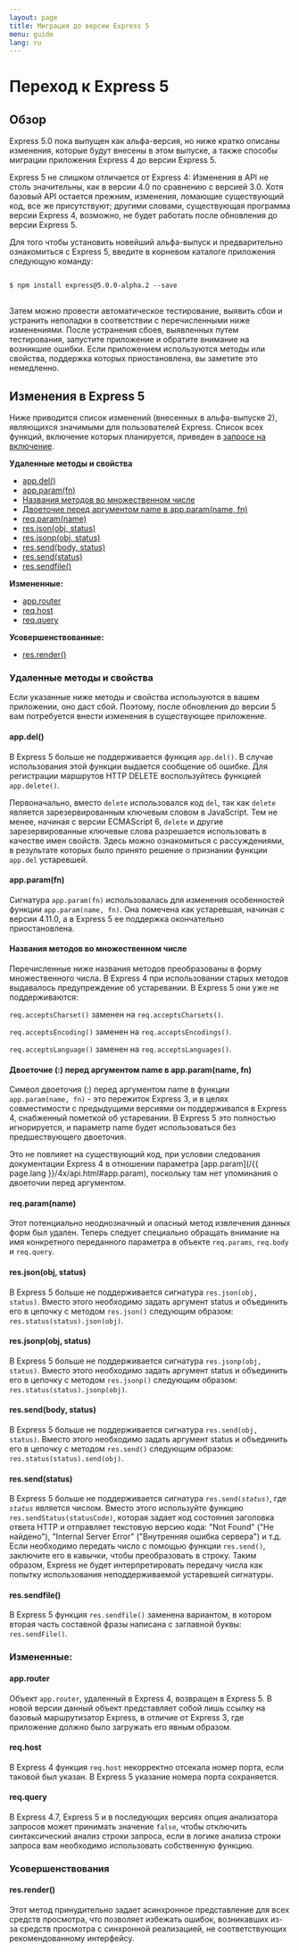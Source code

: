 ```yaml
---
layout: page
title: Миграция до версии Express 5
menu: guide
lang: ru
---
```


# Переход к Express 5

<h2 id="overview">Обзор</h2>

Express 5.0 пока выпущен как альфа-версия, но ниже кратко описаны изменения, которые будут внесены в этом выпуске, а также способы миграции приложения Express 4 до версии Express 5.

Express 5 не слишком отличается от Express 4: Изменения в API не столь значительны, как в версии 4.0 по сравнению с версией 3.0.  Хотя базовый API остается прежним, изменения, ломающие существующий код, все же присутствуют; другими словами, существующая программа версии Express 4, возможно, не будет работать после обновления до версии Express 5.

Для того чтобы установить новейший альфа-выпуск и предварительно ознакомиться с Express 5, введите в корневом каталоге приложения следующую команду:

<pre>
<code class="language-sh" translate="no">
$ npm install express@5.0.0-alpha.2 --save
</code>
</pre>

Затем можно провести автоматическое тестирование, выявить сбои и устранить неполадки в соответствии с перечисленными ниже изменениями. После устранения сбоев, выявленных путем тестирования, запустите приложение и обратите внимание на возникшие ошибки. Если приложением используются методы или свойства, поддержка которых приостановлена, вы заметите это немедленно.

<h2 id="changes">Изменения в Express 5</h2>

Ниже приводится список изменений (внесенных в альфа-выпуске 2), являющихся значимыми для пользователей Express.
Список всех функций, включение которых планируется, приведен в [запросе на включение](https://github.com/strongloop/express/pull/2237).

**Удаленные методы и свойства**

<ul class="doclist">
  <li><a href="#app.del">app.del()</a></li>
  <li><a href="#app.param">app.param(fn)</a></li>
  <li><a href="#plural">Названия методов во множественном числе</a></li>
  <li><a href="#leading">Двоеточие перед аргументом name в app.param(name, fn)</a></li>
  <li><a href="#req.param">req.param(name)</a></li>
  <li><a href="#res.json">res.json(obj, status)</a></li>
  <li><a href="#res.jsonp">res.jsonp(obj, status)</a></li>
  <li><a href="#res.send.body">res.send(body, status)</a></li>
  <li><a href="#res.send.status">res.send(status)</a></li>
  <li><a href="#res.sendfile">res.sendfile()</a></li>
</ul>

**Измененные:**

<ul class="doclist">
  <li><a href="#app.router">app.router</a></li>
  <li><a href="#req.host">req.host</a></li>
  <li><a href="#req.query">req.query</a></li>
</ul>

**Усовершенствованные:**

<ul class="doclist">
  <li><a href="#res.render">res.render()</a></li>
</ul>

<h3>Удаленные методы и свойства</h3>

Если указанные ниже методы и свойства используются в вашем приложении, оно даст сбой. Поэтому, после обновления до версии 5 вам потребуется внести изменения в существующее приложение.

<h4 id="app.del">app.del()</h4>

В Express 5 больше не поддерживается функция `app.del()`. В случае использования этой функции выдается сообщение об ошибке. Для регистрации маршрутов HTTP DELETE воспользуйтесь функцией `app.delete()`.

Первоначально, вместо `delete` использовался код `del`, так как `delete` является зарезервированным ключевым словом в JavaScript. Тем не менее, начиная с версии ECMAScript 6, `delete` и другие зарезервированные ключевые слова разрешается использовать в качестве имен свойств. Здесь можно ознакомиться с рассуждениями, в результате которых было принято решение о признании функции `app.del` устаревшей.

<h4 id="app.param">app.param(fn)</h4>

Сигнатура `app.param(fn)` использовалась для изменения особенностей функции `app.param(name, fn)`. Она помечена как устаревшая, начиная с версии 4.11.0, а в Express 5 ее поддержка окончательно приостановлена.

<h4 id="plural">Названия методов во множественном числе</h4>

Перечисленные ниже названия методов преобразованы в форму множественного числа. В Express 4 при использовании старых методов выдавалось предупреждение об устаревании.  В Express 5 они уже не поддерживаются:

`req.acceptsCharset()` заменен на `req.acceptsCharsets()`.

`req.acceptsEncoding()` заменен на `req.acceptsEncodings()`.

`req.acceptsLanguage()` заменен на `req.acceptsLanguages()`.

<h4 id="leading">Двоеточие (:) перед аргументом name в app.param(name, fn)</h4>

Символ двоеточия (:) перед аргументом name в функции `app.param(name, fn)` - это пережиток Express 3, и в целях совместимости с предыдущими версиями он поддерживался в Express 4, снабженный пометкой об устаревании. В Express 5 это полностью игнорируется, и параметр name будет использоваться без предшествующего двоеточия.

Это не повлияет на существующий код, при условии следования документации Express 4 в отношении параметра [app.param](/{{ page.lang }}/4x/api.html#app.param), поскольку там нет упоминания о двоеточии перед аргументом.

<h4 id="req.param">req.param(name)</h4>

Этот потенциально неоднозначный и опасный метод извлечения данных форм был удален. Теперь следует специально обращать внимание на имя конкретного переданного параметра в объекте `req.params`, `req.body` и `req.query`.

<h4 id="res.json">res.json(obj, status)</h4>

В Express 5 больше не поддерживается сигнатура `res.json(obj, status)`. Вместо этого необходимо задать аргумент status и объединить его в цепочку с методом `res.json()` следующим образом: `res.status(status).json(obj)`.

<h4 id="res.jsonp">res.jsonp(obj, status)</h4>

В Express 5 больше не поддерживается сигнатура `res.jsonp(obj, status)`. Вместо этого необходимо задать аргумент status и объединить его в цепочку с методом `res.jsonp()` следующим образом: `res.status(status).jsonp(obj)`.

<h4 id="res.send.body">res.send(body, status)</h4>

В Express 5 больше не поддерживается сигнатура `res.send(obj, status)`. Вместо этого необходимо задать аргумент status и объединить его в цепочку с методом `res.send()` следующим образом: `res.status(status).send(obj)`.

<h4 id="res.send.status">res.send(status)</h4>

В Express 5 больше не поддерживается сигнатура <code>res.send(<em>status</em>)</code>, где *`status`* является числом. Вместо этого используйте функцию `res.sendStatus(statusCode)`, которая задает код состояния заголовка ответа HTTP и отправляет текстовую версию кода: "Not Found" ("Не найдено"), "Internal Server Error" ("Внутренняя ошибка сервера") и т.д.
Если необходимо передать число с помощью функции `res.send()`, заключите его в кавычки, чтобы преобразовать в строку. Таким образом, Express не будет интерпретировать передачу числа как попытку использования неподдерживаемой устаревшей сигнатуры.

<h4 id="res.sendfile">res.sendfile()</h4>

В Express 5 функция `res.sendfile()` заменена вариантом, в котором вторая часть составной фразы написана с заглавной буквы: `res.sendFile()`.

<h3>Измененные:</h3>

<h4 id="app.router">app.router</h4>

Объект `app.router`, удаленный в Express 4, возвращен в Express 5. В новой версии данный объект представляет собой лишь ссылку на базовый маршрутизатор Express, в отличие от Express 3, где приложение должно было загружать его явным образом.

<h4 id="req.host">req.host</h4>

В Express 4 функция `req.host` некорректно отсекала номер порта, если таковой был указан. В Express 5 указание номера порта сохраняется.

<h4 id="req.query">req.query</h4>

В Express 4.7, Express 5 и в последующих версиях опция анализатора запросов может принимать значение `false`, чтобы отключить синтаксический анализ строки запроса, если в логике анализа строки запроса вам необходимо использовать собственную функцию.

<h3>Усовершенствования</h3>

<h4 id="res.render">res.render()</h4>

Этот метод принудительно задает асинхронное представление для всех средств просмотра, что позволяет избежать ошибок, возникавших из-за средств просмотра с синхронной реализацией, не соответствующих рекомендованному интерфейсу.
